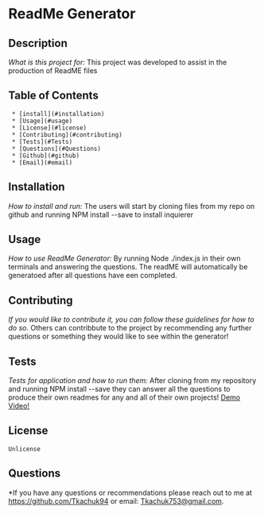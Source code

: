 # ReadMe Generator

## Description

_What is this project for:_
This project was developed to assist in the production of ReadME files

## Table of Contents

     * [install](#installation)
     * [Usage](#usage)
     * [License](#license)
     * [Contributing](#contributing)
     * [Tests](#Tests)
     * [Questions](#Questions)
     * [Github](#github)
     * [Email](#email)

## Installation

_How to install and run:_
The users will start by cloning files from my repo on github and running NPM install --save to install inquierer

## Usage

_How to use ReadMe Generator:_
By running Node ./index.js in their own terminals and answering the questions. The readME will automatically be generatoed after all questions have een completed.

## Contributing

_If you would like to contribute it, you can follow these guidelines for how to do so._
Others can contribbute to the project by recommending any further questions or something they would like to see within the generator!

## Tests

_Tests for application and how to run them:_
After cloning from my repository and running NPM install --save they can answer all the questions to produce their own readmes for any and all of their own projects!
[Demo Video!](https://www.youtube.com/watch?v=NzONWTrZRrQ)

## License

    Unlicense

## Questions

\*If you have any questions or recommendations please reach out to me at https://github.com/Tkachuk94 or email: Tkachuk753@gmail.com.
